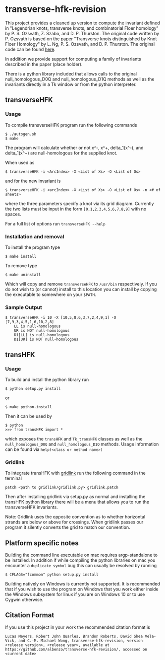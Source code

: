 # transverse-hfk-revision
This project provides a cleaned up version to compute the invariant defined in 
"Legendrian knots, transverse knots, and combinatorial Floer homology" by 
P. S. Ozsvath, Z. Szabo, and D. P. Thurston. The original code written by P. Ozsvath 
is based on the paper "Transverse knots distinguished by Knot Floer Homology" 
by L. Ng, P. S. Ozsvath, and D. P. Thurston. The original code can be found
[here](https://services.math.duke.edu/~ng/math/programs.html).

In addition we provide support for computing a family of invariants described
in the paper (place holder).

There is a python library included that allows calls to the original
null_homologous_D0Q and null_homologous_D1Q methods as well as the 
invariants directly in a Tk window or from the python interpreter.

## transverseHFK
### Usage
To compile transverseHFK program run the following commands
```
$ ./autogen.sh
$ make
```
The program will calculate whether or not x^-, x^+, delta_1(x^-), and delta_1(x^+) 
are null-homologous for the supplied knot. 

When used as
```
$ transverseHFK -i <ArcIndex> -X <List of Xs> -O <List of Os>
```
and for the new invariant is
```
$ transverseHFK -i <arcIndex> -X <List of Xs> -O <List of Os> -n <# of sheets>
```
where the three parameters specify a knot via its grid diagram. Currently the
two lists must be input in the form `[0,1,2,3,4,5,6,7,8,9]` with no spaces.

For a full list of options run `transverseHFK --help`

### Installation and removal
To install the program type 
```
$ make install
```
To remove type 
```
$ make uninstall
```
Which will copy and remove `transverseHFK` to `/usr/bin` respectively.
If you do not wish to (or cannot) install to this location you can 
install by copying the executable to somewhere on your `$PATH`.

### Sample Output
```
$ transverseHFK -i 10 -X [10,5,8,6,3,7,2,4,9,1] -O [7,9,3,4,5,1,6,10,2,8]
    LL is null-homologous
    UR is NOT null-homologous
    D1[LL] is null-homologous
    D1[UR] is NOT null-homologous
```

## transHFK
### Usage
To build and install the python library run
```
$ python setup.py install
```
or
```
$ make python-install
```

Then it can be used by
```
$ python
>>> from transHFK import *
```
which exposes the `transHFK` and `Tk_transHFK` classes as well as
the `null_homologous_D0Q` and `null_homologous_D1Q` methods.
Usage information can be found via `help(<class or method name>)`

### Gridlink
To integrate transHFK with [gridlink](https://www.math.uic.edu/~culler/gridlink) 
run the following command in the terminal

```
patch <path to gridlink/gridlink.py> gridlink.patch
```

Then after installing gridlink via setup.py as normal and installing the transHFK python
library there will be a menu that allows you to run the transverseHFK 
invariants.

Note: Gridlink uses the opposite convention as to whether horizontal strands are
below or above for crossings. When gridlink passes our program it silently converts
the grid to match our convention.

## Platform specific notes
Building the command line executable on mac requires argp-standalone to be installed. 
In addition if while compiling the python libraries on mac you encounter a 
`duplicate symbol` bug this can usually be resolved by running 
```
$ CFLAGS="fcommon" python setup.py install
```

Building natively on Windows is currently not supported. It is recommended that if
you wish to use the program on Windows that you work either inside the 
Windows subsystem for linux if you are on Windows 10 or to use Cygwin otherwise.

## Citation Format
If you use this project in your work the recommended citation format is
```
Lucas Meyers, Robert John Quarles, Brandon Roberts, David Shea Vela-Vick, and C.-M. Michael Wong, transverse-hfk-revision, version <release version>, <release year>, available at https://github.com/albenzo/transverse-hfk-revision/, accessed on <current date>
```
